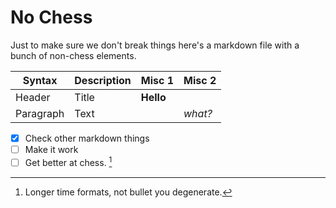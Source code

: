 # No Chess

Just to make sure we don't break things here's a markdown file with a bunch of
non-chess elements.

| Syntax | Description | Misc 1 | Misc 2 | 
| ----------- | ----------- | --- | ---- |
| Header | Title | **Hello** | | 
| Paragraph | Text | | _what?_ |

- [x] Check other markdown things
- [ ] Make it work
- [ ] Get better at chess. [^1]

[^1]: Longer time formats, not bullet you degenerate.
